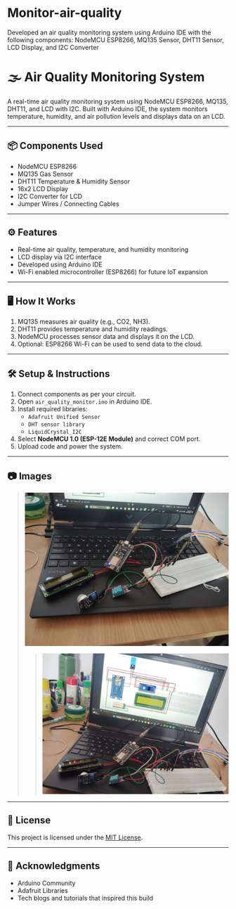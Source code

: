 # Monitor-air-quality
Developed an air quality monitoring system using Arduino IDE with the following components: NodeMCU ESP8266, MQ135 Sensor, DHT11 Sensor, LCD Display, and I2C Converter

# 🌫️ Air Quality Monitoring System

A real-time air quality monitoring system using NodeMCU ESP8266, MQ135, DHT11, and LCD with I2C. Built with Arduino IDE, the system monitors temperature, humidity, and air pollution levels and displays data on an LCD.

---

## 📦 Components Used

- NodeMCU ESP8266  
- MQ135 Gas Sensor  
- DHT11 Temperature & Humidity Sensor  
- 16x2 LCD Display  
- I2C Converter for LCD  
- Jumper Wires / Connecting Cables  

---

## ⚙️ Features

- Real-time air quality, temperature, and humidity monitoring  
- LCD display via I2C interface  
- Developed using Arduino IDE  
- Wi-Fi enabled microcontroller (ESP8266) for future IoT expansion  

---

## 🖥️ How It Works

1. MQ135 measures air quality (e.g., CO2, NH3).  
2. DHT11 provides temperature and humidity readings.  
3. NodeMCU processes sensor data and displays it on the LCD.  
4. Optional: ESP8266 Wi-Fi can be used to send data to the cloud.

---

## 🛠️ Setup & Instructions

1. Connect components as per your circuit.  
2. Open `air_quality_monitor.ino` in Arduino IDE.  
3. Install required libraries:
    - `Adafruit Unified Sensor`
    - `DHT sensor library`
    - `LiquidCrystal_I2C`
4. Select **NodeMCU 1.0 (ESP-12E Module)** and correct COM port.  
5. Upload code and power the system.  

---

## 📷 Images 
 
> ![Project Image](Air-Quality-monitoring/AirQ.jpg)
> > ![Project Image](Air-Quality-monitoring/airQ2.jpg)

---

## 📄 License

This project is licensed under the [MIT License](LICENSE).

---

## 🙌 Acknowledgments

- Arduino Community  
- Adafruit Libraries  
- Tech blogs and tutorials that inspired this build


